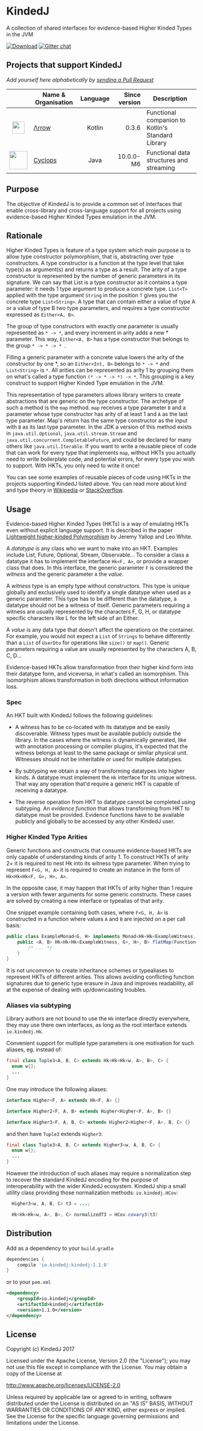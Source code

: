 # KindedJ
A collection of shared interfaces for evidence-based Higher Kinded Types in the JVM

[![Download](https://api.bintray.com/packages/kindedj/maven/kindedj/images/download.svg)](https://bintray.com/kindedj/maven/kindedj/_latestVersion)
[![Gitter chat](https://badges.gitter.im/KindedJ/KindedJ.png)](https://gitter.im/KindedJ/Lobby)

## Projects that support KindedJ

*Add yourself here alphabetically by [sending a Pull Request](https://github.com/KindedJ/KindedJ/compare)*

| | Name & Organisation | Language | Since version | Description |
|:---:| --- |:---:| ---:| --- |
<img src="https://arrow-kt.io/img/home/nav-brand.svg" width="32">|[Λrrow](https://github.com/arrow-kt/arrow)|Kotlin|0.3.6|Functional companion to Kotlin's Standard Library|
<img src="https://cloud.githubusercontent.com/assets/9964792/8509305/4b0518d6-2294-11e5-83f5-10945539f73d.png" width="48">|[Cyclops](https://github.com/aol/cyclops-react)|Java|10.0.0-M6|Functional data structures and streaming|

## Purpose

The objective of KindedJ is to provide a common set of interfaces that enable cross-library and cross-language support for all projects using evidence-based Higher Kinded Types emulation in the JVM.

## Rationale

Higher Kinded Types is feature of a type system which main purpose is to allow type constructor polymorphism, that is, abstracting over type constructors.
A type constructor is a function at the type level that take type(s) as argument(s) and returns a type as a result. The arity of a type constructor is represented by the number of generic parameters in its signature.
We can say that List is a type constructor as it contains a type parameter: it needs 1 type argument to produce a concrete type. `List<T>`  applied with the type argument `String` in the position `T` gives you the concrete type `List<String>`. A type that can contain either a value of type A or a value of type B two type parameters, and requires a type constructor expressed as `Either<A, B>`.

The group of type constructors with exactly one parameter is usually represented as `* -> *`, and every increment in arity adds a new * parameter. This way, `Either<A, B>` has a type constructor that belongs to the group `* -> * -> * `.

Filling a generic parameter with a concrete value lowers the arity of the constructor by one *, so an `Either<Int, B>` belongs to `* -> *` and `List<String>` is `*`. All arities can be represented as arity 1 by grouping them on what's called a type function `(* -> * -> *) -> *`. This grouping is a key construct to support Higher Kinded Type emulation in the JVM.
 
This representation of type parameters allows library writers to create abstractions that are generic on the type constructor. The archetype of such a method is the `map` method. `map` receives a type parameter `B` and a parameter whose type constructor has arity of at least 1 and `A` as the last type parameter. Map's return has the same type constructor as the input with `B` as its last type parameter. In the JDK a version of this method exists in `java.util.Optional`, `java.util.stream.Stream` and `java.util.concurrent.CompletableFuture`, and could be declared for many others like `java.util.Iterable`. If you want to write a reusable piece of code that can work for every type that implements `map`, without HKTs you actually need to write boilerplate code, and potential errors, for every type you wish to support. With HKTs, you only need to write it once!

You can see some examples of reusable pieces of code using HKTs in the projects supporting KindedJ listed above. You can read more about kind and type theory in [Wikipedia](https://en.wikipedia.org/wiki/Kind_(type_theory)) or [StackOverflow](https://softwareengineering.stackexchange.com/a/276861/72626).

## Usage

Evidence-based Higher Kinded Types (HKTs) is a way of emulating HKTs even without explicit language support. It is described in the paper [Lightweight higher-kinded Polymorphism](https://www.cl.cam.ac.uk/~jdy22/papers/lightweight-higher-kinded-polymorphism.pdf) by Jeremy Yallop and Leo White.

A *datatype* is any class who we want to make into an HKT. Examples include List, Future, Optional, Stream, Observable... To consider a class a datatype it has to implement the interface `Hk<F, A>`, or provide a wrapper class that does. In this interface, the generic parameter `F` is considered the *witness* and the generic parameter `A` the *value*.

A *witness* type is an empty type without constructors. This type is unique globally and exclusively used to identify a single datatype when used as a generic parameter. This type has to be different than the datatype, a datatype should not be a witness of itself. Generic parameters requiring a witness are usually represented by the characters F, G, H, or datatype specific characters like L for the left side of an Either.

A *value* is any data type that doesn't affect the operations on the container. For example, you would not expect a `List` of `Strings` to behave differently than a `List` of `UserDto` for operations like `size()` or `map()`. Generic parameters requiring a value are usually represented by the characters A, B, C, D...

Evidence-based HKTs allow transformation from their higher kind form into their datatype form, and viceversa, in what's called an isomorphism. This isomorphism allows transformation in both directions without information loss.

### Spec

An HKT built with KindedJ follows the following guidelines:

* A witness has to be co-located with its datatype and be easily discoverable. Witness types must be available publicly outside the library. In the cases where the witness is dynamically generated, like with annotation processing or compiler plugins, it's expected that the witness belongs at least to the same package or similar physical unit. Witnesses should not be inheritable or used for multiple datatypes.

* By subtyping we obtain a way of transforming datatypes into higher kinds. A datatype must implement the `Hk` interface for its unique witness. That way any operation that'd require a generic HKT is capable of receiving a datatype.

* The reverse operation from HKT to datatype cannot be completed using subtyping. An *evidence function* that allows transforming from HKT to datatype must be provided. Evidence functions have to be available publicly and globally to be accessed by any other KindedJ user.

### Higher Kinded Type Arities

Generic functions and constructs that consume evidence-based HKTs are only capable of understanding kinds of arity 1. To construct HKTs of arity 2+ it is required to nest Hk into its witness type parameter. When trying to represent `F<G, H, A>` it is required to create an instance in the form of `Hk<Hk<Hk<F, G>, H>, A>`.

In the opposite case, it may happen that HKTs of arity higher than 1 require a version with fewer arguments for some generic constructs. These cases are solved by creating a new interface or typealias of that arity. 

One snippet example containing both cases, where `F<G, H, A>` is constructed in a function where values `A` and `B` are injected on a per call basis:

```java
public class ExampleMonad<G, H> implements Monad<Hk<Hk<ExampleWitness, G>, H>> {
    public <A, B> Hk<Hk<Hk<ExampleWitness, G>, H>, B> flatMap(Function<A, Hk<Hk<Hk<ExampleWitness, G>, H>, B>> partialHk) {
        /* ... */
    }
}
```

It is not uncommon to create inheritance schemes or typealiases to represent HKTs of different arities. This allows avoiding conflicting function signatures due to generic type erasure in Java and improves readability, all at the expense of dealing with up/downcasting troubles.

### Aliases via subtyping

Library authors are not bound to use the `Hk` interface directly everywhere, they may use there own interfaces, as long as the root interface extends `io.kindedj.Hk`.

Convenient support for multiple type parameters is one motivation for such aliases, eg. instead of:
```java
final class Tuple3<A, B, C> extends Hk<Hk<Hk<w, A>, B>, C> {
  enum w{};
  ...
}
```
One may introduce the following aliases:
```java
interface Higher<F, A> extends Hk<F, A> {}

interface Higher2<F, A, B> extends Higher<Higher<F, A>, B> {}

interface Higher3<F, A, B, C> extends Higher2<Higher<F, A>, B, C> {}
```
and then have `Tuple3` extends `Higher3`:
```java
final class Tuple3<A, B, C> extends Higher3<w, A, B, C> {
  enum w{};
  ...
}
```

However the introduction of such aliases may require a normalization step to recover the standard KindedJ encoding for the purpose of interoperability with the wider KindedJ ecosystem.
KindedJ ship a small utility class providing those normalization methods: `io.kindedj.HCov`:
```java
  Higher3<w, A, B, C> t3 = ...;

  Hk<Hk<Hk<w, A>, B>, C> normalizedT3 = HCov.covary3(t3)

```


## Distribution

Add as a dependency to your `build.gradle`

```groovy
dependencies {
    compile 'io.kindedj:kindedj:1.1.0'
}
```
or to your `pom.xml`

```xml
<dependency>
    <groupId>io.kindedj</groupId>
    <artifactId>kindedj</artifactId>
    <version>1.1.0</version>
</dependency>
```

## License

Copyright (c) KindedJ 2017

Licensed under the Apache License, Version 2.0 (the "License");
you may not use this file except in compliance with the License.
You may obtain a copy of the License at

   http://www.apache.org/licenses/LICENSE-2.0

Unless required by applicable law or agreed to in writing, software
distributed under the License is distributed on an "AS IS" BASIS,
WITHOUT WARRANTIES OR CONDITIONS OF ANY KIND, either express or implied.
See the License for the specific language governing permissions and
limitations under the License.
